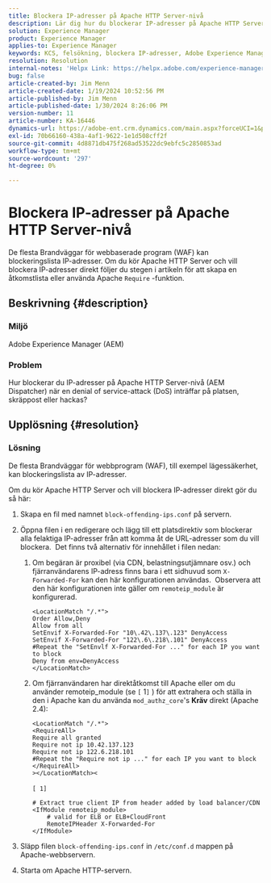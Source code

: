 ```yaml
---
title: Blockera IP-adresser på Apache HTTP Server-nivå
description: Lär dig hur du blockerar IP-adresser på Apache HTTP Server-nivå.
solution: Experience Manager
product: Experience Manager
applies-to: Experience Manager
keywords: KCS, felsökning, blockera IP-adresser, Adobe Experience Manager, AEM, Apache HTTP Server level, DoS attack, WAF, Web Application Firewall, AEM Dispatcher, Required feature
resolution: Resolution
internal-notes: 'Helpx Link: https://helpx.adobe.com/experience-manager/kb/block-ips-apache-http-server.html#remoteip_module'
bug: false
article-created-by: Jim Menn
article-created-date: 1/19/2024 10:52:56 PM
article-published-by: Jim Menn
article-published-date: 1/30/2024 8:26:06 PM
version-number: 11
article-number: KA-16446
dynamics-url: https://adobe-ent.crm.dynamics.com/main.aspx?forceUCI=1&pagetype=entityrecord&etn=knowledgearticle&id=d68cc17a-1db7-ee11-a569-6045bd006268
exl-id: 70b66160-438a-4af1-9622-1e1d508cff2f
source-git-commit: 4d8871db475f268ad53522dc9ebfc5c2850853ad
workflow-type: tm+mt
source-wordcount: '297'
ht-degree: 0%

---
```


# Blockera IP-adresser på Apache HTTP Server-nivå


De flesta Brandväggar för webbaserade program (WAF) kan blockeringslista IP-adresser. Om du kör Apache HTTP Server och vill blockera IP-adresser direkt följer du stegen i artikeln för att skapa en åtkomstlista eller använda Apache `Require` -funktion.

## Beskrivning {#description}


### Miljö

Adobe Experience Manager (AEM)

### Problem

Hur blockerar du IP-adresser på Apache HTTP Server-nivå (AEM Dispatcher) när en denial of service-attack (DoS) inträffar på platsen, skräppost eller hackas?


## Upplösning {#resolution}


### Lösning

De flesta Brandväggar för webbprogram (WAF), till exempel lägessäkerhet, kan blockeringslista av IP-adresser.

Om du kör Apache HTTP Server och vill blockera IP-adresser direkt gör du så här:

1. Skapa en fil med namnet `block-offending-ips.conf` på servern.
2. Öppna filen i en redigerare och lägg till ett platsdirektiv som blockerar alla felaktiga IP-adresser från att komma åt de URL-adresser som du vill blockera.  Det finns två alternativ för innehållet i filen nedan:

   1. Om begäran är proxibel (via CDN, belastningsutjämnare osv.) och fjärranvändarens IP-adress finns bara i ett sidhuvud som `X-Forwarded-For` kan den här konfigurationen användas.  Observera att den här konfigurationen inte gäller om `remoteip_module` är konfigurerad. 

      ```
      <LocationMatch "/.*">
      Order Allow,Deny
      Allow from all
      SetEnvif X-Forwarded-For "10\.42\.137\.123" DenyAccess
      SetEnvif X-Forwarded-For "122\.6\.218\.101" DenyAccess
      #Repeat the "SetEnvlf X-Forwarded-For ..." for each IP you want to block
      Deny from env=DenyAccess
      </LocationMatch>
      ```


   2. Om fjärranvändaren har direktåtkomst till Apache eller om du använder remoteip_module (se `[` 1`]` ) för att extrahera och ställa in den i Apache kan du använda `mod_authz_core`&#39;s <b>Kräv</b> direkt (Apache 2.4):

      ```
      <LocationMatch "/.*">
      <RequireAll>
      Require all granted
      Require not ip 10.42.137.123
      Require not ip 122.6.218.101
      #Repeat the "Require not ip ..." for each IP you want to block
      </RequireAll>
      ></LocationMatch><
      ```



      `[ 1]`
 <br>

      ```
      # Extract true client IP from header added by load balancer/CDN
      <IfModule remoteip_module>
          # valid for ELB or ELB+CloudFront
          RemoteIPHeader X-Forwarded-For
      </IfModule>
      ```


3. Släpp filen `block-offending-ips.conf` in `/etc/conf.d` mappen på Apache-webbservern.
4. Starta om Apache HTTP-servern.
